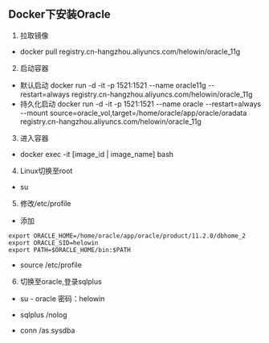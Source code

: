 <!--
 * @Author: Outsider
 * @Date: 2021-11-23 17:37:25
 * @LastEditors: Outsider
 * @LastEditTime: 2021-11-23 19:35:35
 * @Description: In User Settings Edit
 * @FilePath: \Notes\Docker\Docker_Oracle.md
-->
## Docker下安装Oracle
1. 拉取镜像
- docker pull registry.cn-hangzhou.aliyuncs.com/helowin/oracle_11g
2. 启动容器
- 默认启动 docker run -d -it -p 1521:1521 --name oracle11g --restart=always registry.cn-hangzhou.aliyuncs.com/helowin/oracle_11g
- 持久化启动 docker run -d -it -p 1521:1521 --name oracle --restart=always --mount source=oracle_vol,target=/home/oracle/app/oracle/oradata registry.cn-hangzhou.aliyuncs.com/helowin/oracle_11g
3. 进入容器
- docker exec -it [image_id | image_name] bash
4. Linux切换至root
- su
5. 修改/etc/profile
- 添加
```
export ORACLE_HOME=/home/oracle/app/oracle/product/11.2.0/dbhome_2
export ORACLE_SID=helowin
export PATH=$ORACLE_HOME/bin:$PATH
```
- source /etc/profile
6. 切换至oracle,登录sqlplus
- su - oracle
密码：helowin
- sqlplus /nolog

- conn /as sysdba